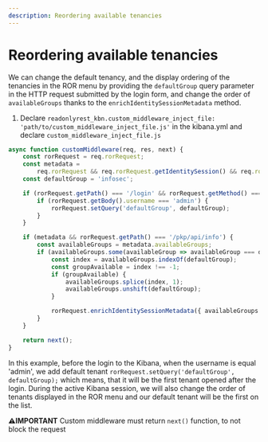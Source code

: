 ```yaml
---
description: Reordering available tenancies
---
```


# Reordering available tenancies

We can change the default tenancy, and the display ordering of the tenancies in the ROR menu by providing the `defaultGroup` query parameter in the HTTP request submitted by the login form, and change the order of `availableGroups`
thanks to the `enrichIdentitySessionMetadata` method.

1. Declare `readonlyrest_kbn.custom_middleware_inject_file: 'path/to/custom_middleware_inject_file.js'` in the kibana.yml and declare `custom_middleware_inject_file.js`

```js
async function customMiddleware(req, res, next) {
    const rorRequest = req.rorRequest;
    const metadata =
        req.rorRequest && req.rorRequest.getIdentitySession() && req.rorRequest.getIdentitySession().metadata;
    const defaultGroup = 'infosec';

    if (rorRequest.getPath() === '/login' && rorRequest.getMethod() === 'post') {
        if (rorRequest.getBody().username === 'admin') {
            rorRequest.setQuery('defaultGroup', defaultGroup);
        }
    }

    if (metadata && rorRequest.getPath() === '/pkp/api/info') {
        const availableGroups = metadata.availableGroups;
        if (availableGroups.some(availableGroup => availableGroup === defaultGroup)) {
            const index = availableGroups.indexOf(defaultGroup);
            const groupAvailable = index !== -1;
            if (groupAvailable) {
                availableGroups.splice(index, 1);
                availableGroups.unshift(defaultGroup);
            }

            rorRequest.enrichIdentitySessionMetadata({ availableGroups });
        }
    }

    return next();
}
```

In this example, before the login to the Kibana, when the username is equal 'admin', we add default tenant `rorRequest.setQuery('defaultGroup', defaultGroup);` which means,
that it will be the first tenant opened after the login. During the active Kibana session, we will also change the order of tenants displayed in the ROR menu and our default tenant will be the first on the list.

**⚠️IMPORTANT** Custom middleware must return `next()` function, to not block the request